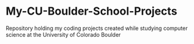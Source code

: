 # My-CU-Boulder-School-Projects
Repository holding my coding projects created while studying computer science at the University of Colorado Boulder
